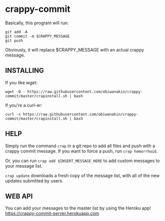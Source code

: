 # crappy-commit
Basically, this program will run:


    git add -A
    git commit -m $CRAPPY_MESSAGE
    git push


Obviously, it will replace $CRAPPY_MESSAGE with an actual crappy message.


## INSTALLING
If you like wget:

    wget -O - https://raw.githubusercontent.com/obiwanakin/crappy-commit/master/crapinstall.sh | bash

If you're a curl-er:

    curl -s https://raw.githubusercontent.com/obiwanakin/crappy-commit/master/crapinstall.sh | bash


## HELP
Simply run the command `crap` in a git repo to add all files and push with a crappy commit message.
If you want to force a push, run `crap hemorrhoid`.

Or, you can run `crap add $INSERT_MESSAGE_HERE` to add custom messages to your message list.


`crap update` downloads a fresh copy of the message list, with all of the new updates submitted by users.

## WEB API
You can add your messages to the master list by using the Heroku app!
https://crappy-commit-server.herokuapp.com
